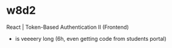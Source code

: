 
# w8d2

<!-- 


-->

React | Token-Based Authentication II (Frontend)
- is veeeery long (6h, even getting code from students portal)

